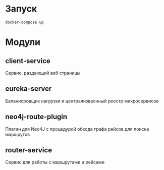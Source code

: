 # Запуск
```
docker-compose up
```

# Модули
## client-service
Сервис, раздающий веб страницы
## eureka-server
Баланисровщик нагрузки и централизваонный реестр микросервисов
## neo4j-route-plugin
Плагин для Neo4J с процедурой обхода графа рейсов для поиска маршрутов
## router-service
Сервис для работы с маршрутами и рейсами
